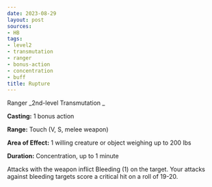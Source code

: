 ```yaml
---
date: 2023-08-29
layout: post
sources:
- HB
tags:
- level2
- transmutation
- ranger
- bonus-action
- concentration
- buff
title: Rupture
---
```


Ranger
_2nd-level Transmutation _

**Casting:** 1 bonus action

**Range:** Touch (V, S, melee weapon)

**Area of Effect:** 1 willing creature or object weighing up to 200 lbs

**Duration:** Concentration, up to 1 minute

Attacks with the weapon inflict Bleeding (1) on the target. Your attacks against bleeding targets score a critical hit on a roll of 19-20.
